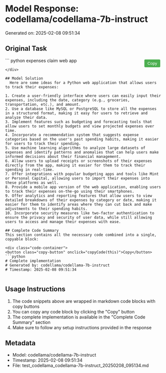 # Model Response: codellama/codellama-7b-instruct
Generated on: 2025-02-08 09:51:34


<style>
.copy-button {
    position: absolute;
    top: 5px;
    right: 5px;
    padding: 5px 10px;
    background-color: #4CAF50;
    color: white;
    border: none;
    border-radius: 3px;
    cursor: pointer;
    z-index: 1;
}
.code-container {
    position: relative;
    margin: 10px 0;
}
.copy-button:hover {
    background-color: #45a049;
}
.copy-button:active {
    background-color: #3d8b40;
}
</style>

<script>
function copyCode(buttonElement) {
    const codeBlock = buttonElement.parentElement.querySelector('code');
    const range = document.createRange();
    range.selectNode(codeBlock);
    window.getSelection().removeAllRanges();
    window.getSelection().addRange(range);
    try {
        document.execCommand('copy');
        buttonElement.textContent = 'Copied!';
        setTimeout(() => {
            buttonElement.textContent = 'Copy';
        }, 2000);
    } catch(e) {
        console.error('Failed to copy text:', e);
        buttonElement.textContent = 'Failed to copy';
    }
    window.getSelection().removeAllRanges();
}
</script>


## Original Task
<div class="code-container">
<button class="copy-button" onclick="copyCode(this)">Copy</button>
```
python expenses claim web app

```
</div>

## Model Solution
  Here are some ideas for a Python web application that allows users to track their expenses:

1. Create a user-friendly interface where users can easily input their expenses, including the date, category (e.g., groceries, transportation, etc.), and amount.
2. Use a database like MySQL or PostgreSQL to store all the expenses in a structured format, making it easy for users to retrieve and analyze their data.
3. Implement features such as budgeting and forecasting tools that allow users to set monthly budgets and view projected expenses over time.
4. Incorporate a recommendation system that suggests expense categories based on the user's past spending habits, making it easier for users to track their spending.
5. Use machine learning algorithms to analyze large datasets of expenses and identify patterns and anomalies that can help users make informed decisions about their financial management.
6. Allow users to upload receipts or screenshots of their expenses directly from the app, making it easier for them to track their spending in real-time.
7. Offer integrations with popular budgeting apps and tools like Mint or Personal Capital, allowing users to import their expenses into these platforms as well.
8. Provide a mobile app version of the web application, enabling users to track their expenses on-the-go using their smartphones.
9. Offer analytics and reporting features that allow users to view detailed breakdowns of their expenses by category or date, making it easier for them to identify areas where they can cut back and make adjustments to their spending habits.
10. Incorporate security measures like two-factor authentication to ensure the privacy and security of user data, while still allowing users to access and manage their expenses with ease.

## Complete Code Summary
This section contains all the necessary code combined into a single, copyable block:

<div class="code-container">
<button class="copy-button" onclick="copyCode(this)">Copy</button>
```python
# Complete implementation
# Generated by: codellama/codellama-7b-instruct
# Timestamp: 2025-02-08 09:51:34


```
</div>

## Usage Instructions
1. The code snippets above are wrapped in markdown code blocks with copy buttons
2. You can copy any code block by clicking the "Copy" button
3. The complete implementation is available in the "Complete Code Summary" section
4. Make sure to follow any setup instructions provided in the response

## Metadata
- Model: codellama/codellama-7b-instruct
- Timestamp: 2025-02-08 09:51:34
- File: test_codellama_codellama-7b-instruct_20250208_095134.md

